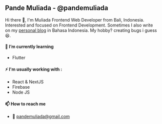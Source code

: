 ## Pande Muliada - @pandemuliada

Hi there 👋, I'm Muliada Frontend Web Developer from Bali, Indonesia. Interested and focused on Frontend Development. Sometimes I also write on my [personal blog](https://pandemuliada.netlify.app/) in Bahasa Indonesia. My hobby? creating bugs i guess 😆.

#### 🌱 I’m currently learning

- Flutter

#### ⚡ I'm usually working with :

- React & NextJS
- Firebase
- Node JS

<!---
- 👯 I’m looking to collaborate on ...
- 🤔 I’m looking for help with ...
- 💬 Ask me about ...
-->

#### 📫 How to reach me

- 📧 pandemuliada@gmail.com

<!---
- 😄 Pronouns: ...
- ⚡ Fun fact: ...
-->
